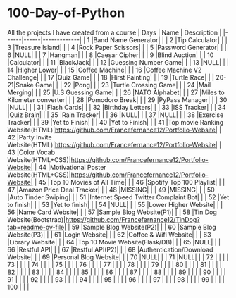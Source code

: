 # 100-Day-of-Python
All the projects I have created from a course
| Days | Name | Description |
|------|------|-------------|
| 1    |Band Name Generator|             |
| 2    |Tip Calculator|             |
| 3    |Treasure Island|             |
| 4    |Rock Paper Scissors|             |
| 5    |Password Generator|             |
| 6    |NULL|             |
| 7    |Hangman|             |
| 8    |Caesar Cipher|             |
| 9    |Blind Auction|             |
| 10   |Calculator|             |
| 11   |BlackJack|             |
| 12   |Guessing Number Game|             |
| 13   |NULL|             |
| 14   |Higher Lower|             |
| 15   |Coffee Machine|             |
| 16   |Coffee Machine V2 Challenge|             |
| 17   |Quiz Game|             |
| 18   |Hirst Painting|             |
| 19   |Turtle Race|             |
| 20-21|Snake Game|             |
| 22   |Pong|             |
| 23   |Turtle Crossing Game|             |
| 24   |Mail Merging|             |
| 25   |U.S Guessing Game|             |
| 26   |NATO Alphabet|             |
| 27   |Miles to Kilometer converter|             |
| 28   |Pomodoro Break|             |
| 29   |PyPass Manager|             |
| 30   |NULL|             |
| 31   |Flash Cards|             |
| 32   |Birthday Letters|             |
| 33   |ISS Tracker|             |
| 34   |Quiz Brain|             |
| 35   |Rain Tracker|             |
| 36   |NULL|             |
| 37   |NULL|             |
| 38   |Exercise Tracker|             |
| 39   |Yet to Finish|             |
| 40   |Yet to Finish|             |
| 41   |Top movie Ranking Website(HTML)|https://github.com/Francefernance12/Portfolio-Website|
| 42   |Party Invite Website(HTML)|https://github.com/Francefernance12/Portfolio-Website|
| 43   |Color Vocab Website(HTML+CSS)|https://github.com/Francefernance12/Portfolio-Website|
| 44   |Motivational Poster Website(HTML+CSS)|https://github.com/Francefernance12/Portfolio-Website|
| 45   |Top 10 Movies of All Time|             |
| 46   |Spotify Top 100 Playlist|             |
| 47   |Amazon Price Deal Tracker|             |
| 48   |MISSING|             |
| 49   |MISSING|             |
| 50   |Auto Tinder Swiping|             |
| 51   |Internet Speed Twitter Complaint Bot|             |
| 52   |Yet to finish|             |
| 53   |Yet to finish|             |
| 54   |NULL|             |
| 55   |Lower Higher Website|             |
| 56   |Name Card Website|             |
| 57   |Sample Blog Website(P1)|             |
| 58   |Tin Dog Website(Bootstrap)|https://github.com/Francefernance12/TinDog?tab=readme-ov-file|
| 59   |Sample Blog Website(P2)|             |
| 60   |Sample Blog Website(P3)|             |
| 61   |Login Website|             |
| 62   |Coffee & Wifi Website|             |
| 63   |Library Website|             |
| 64   |Top 10 Movie Website(Flask/DB)|             |
| 65   |NULL|             |
| 66   |Restful API|             |
| 67   |Restful API(P2)|             |
| 68   |Authentication/Download Website|             |
| 69   |Personal Blog Website|             |
| 70   |NULL|             |
| 71   |NULL|             |
| 72   |      |             |
| 73   |      |             |
| 74   |      |             |
| 75   |      |             |
| 76   |      |             |
| 77   |      |             |
| 78   |      |             |
| 79   |      |             |
| 80   |      |             |
| 81   |      |             |
| 82   |      |             |
| 83   |      |             |
| 84   |      |             |
| 85   |      |             |
| 86   |      |             |
| 87   |      |             |
| 88   |      |             |
| 89   |      |             |
| 90   |      |             |
| 91   |      |             |
| 92   |      |             |
| 93   |      |             |
| 94   |      |             |
| 95   |      |             |
| 96   |      |             |
| 97   |      |             |
| 98   |      |             |
| 99   |      |             |
| 100  |      |             |

